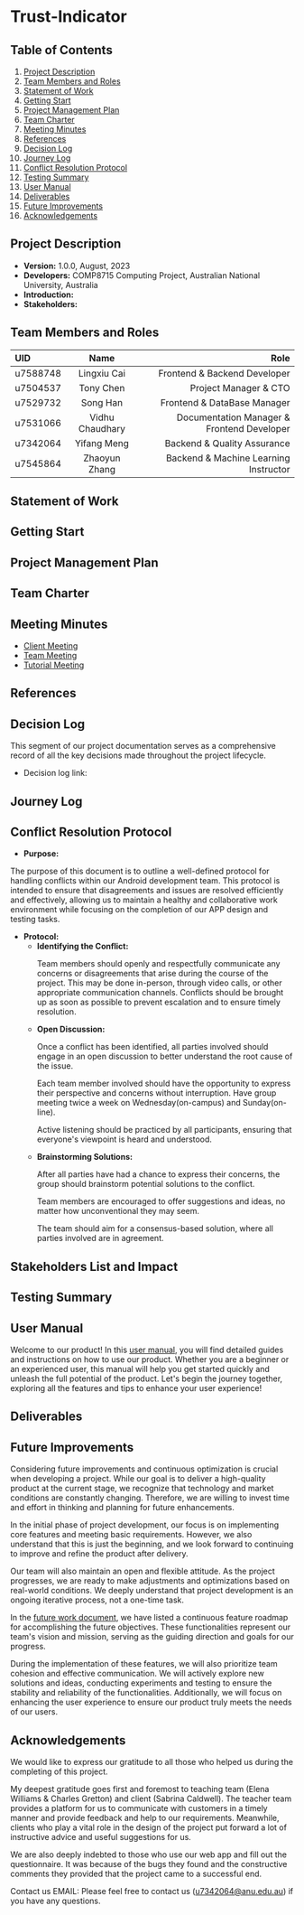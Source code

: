# Trust-Indicator
## Table of Contents
1. [Project Description](#project-description)
2. [Team Members and Roles](#team-members-and-roles)
3. [Statement of Work](#statement-of-work)
4. [Getting Start](#getting-start)
5. [Project Management Plan](#project-management-plan)
6. [Team Charter](#team-charter)
7. [Meeting Minutes](#meeting-minutes)
8. [References](#references)
9. [Decision Log](#decision-log)
10. [Journey Log](#journey-log)
11. [Conflict Resolution Protocol](#conflict-resolution-protocol)
12. [Testing Summary](#testing-summary)
13. [User Manual](#user-manual)
14. [Deliverables](#deliverables)
15. [Future Improvements](#future-improvements)
16. [Acknowledgements](#acknowledgements)
## Project Description
- **Version:** 1.0.0, August, 2023 
- **Developers:** COMP8715 Computing Project, Australian National University, Australia
- **Introduction:**
- **Stakeholders:**

## Team Members and Roles
| UID      |     Name     |                                 Role |
|:---------|:------------:|-------------------------------------:|
| u7588748 | Lingxiu Cai  |                    Frontend & Backend Developer |
| u7504537 |  Tony Chen   |                    Project Manager & CTO |
| u7529732 |   Song Han   |         Frontend & DataBase Manager |
| u7531066 | Vidhu Chaudhary | Documentation Manager & Frontend Developer|
| u7342064 | Yifang Meng  |         Backend & Quality Assurance |
| u7545864 | Zhaoyun Zhang  |         Backend & Machine Learning Instructor |
## Statement of Work
## Getting Start
## Project Management Plan
## Team Charter
## Meeting Minutes
- [Client Meeting](https://anu365-my.sharepoint.com/:f:/g/personal/u7588748_anu_edu_au/Eq6IgCAa8dVIjRFBWsxaeekBk7TWpClMVORWujKmg-1dfQ?e=60o9Bq)
- [Team Meeting](https://anu365-my.sharepoint.com/:f:/g/personal/u7588748_anu_edu_au/EhGHWpJKxANLrRiBJq9H1zQBK1ElE8BzLWEEF8JhKd_eUg?e=83NhqJ)
- [Tutorial Meeting](https://anu365-my.sharepoint.com/:f:/g/personal/u7588748_anu_edu_au/EgVHrccSOZFGr6buEqXttygBsNPgKyMf9cuyJRvtRYq3-Q?e=qiAnDR)
## References
## Decision Log
This segment of our project documentation serves as a comprehensive record of all the key decisions made throughout the project lifecycle. 
- Decision log link: 
## Journey Log
## Conflict Resolution Protocol
- **Purpose:**
<p>The purpose of this document is to outline a well-defined protocol for handling conflicts within our Android development team. This protocol is intended to ensure that disagreements and issues are resolved efficiently and effectively, allowing us to maintain a healthy and collaborative work environment while focusing on the completion of our APP design and testing tasks.</p >

- **Protocol:**
  - **Identifying the Conflict:**
    <p>Team members should openly and respectfully communicate any concerns or disagreements that arise during the course of the project. This may be done in-person, through 
    video calls, or other appropriate communication channels.
    Conflicts should be brought up as soon as possible to prevent escalation and to ensure timely resolution.</p>
  - **Open Discussion:**
    <p>Once a conflict has been identified, all parties involved should engage in an open discussion to better understand the root cause of the issue.</p >
    <p>Each team member involved should have the opportunity to express their perspective and concerns without interruption.
    Have group meeting twice a week on Wednesday(on-campus) and Sunday(on-line).</p >
    <p>Active listening should be practiced by all participants, ensuring that everyone's viewpoint is heard and understood.</p >
  - **Brainstorming Solutions:**
    <p>After all parties have had a chance to express their concerns, the group should brainstorm potential solutions to the conflict.</p >
    <p>Team members are encouraged to offer suggestions and ideas, no matter how unconventional they may seem.</p >
    <p>The team should aim for a consensus-based solution, where all parties involved are in agreement.</p >

## Stakeholders List and Impact
## Testing Summary
## User Manual
Welcome to our product! In this [user manual](), you will find detailed guides and instructions on how to use our product. Whether you are a beginner or an experienced user, this manual will help you get started quickly and unleash the full potential of the product. Let's begin the journey together, exploring all the features and tips to enhance your user experience!
## Deliverables
## Future Improvements
Considering future improvements and continuous optimization is crucial when developing a project. While our goal is to deliver a high-quality product at the current stage, we recognize that technology and market conditions are constantly changing. Therefore, we are willing to invest time and effort in thinking and planning for future enhancements.

In the initial phase of project development, our focus is on implementing core features and meeting basic requirements. However, we also understand that this is just the beginning, and we look forward to continuing to improve and refine the product after delivery.

Our team will also maintain an open and flexible attitude. As the project progresses, we are ready to make adjustments and optimizations based on real-world conditions. We deeply understand that project development is an ongoing iterative process, not a one-time task.

In the [future work document](), we have listed a continuous feature roadmap for accomplishing the future objectives. These functionalities represent our team's vision and mission, serving as the guiding direction and goals for our progress.

  
During the implementation of these features, we will also prioritize team cohesion and effective communication. We will actively explore new solutions and ideas, conducting experiments and testing to ensure the stability and reliability of the functionalities. Additionally, we will focus on enhancing the user experience to ensure our product truly meets the needs of our users.
## Acknowledgements
We would like to express our gratitude to all those who helped us during the completing of this project.

My deepest gratitude goes first and foremost to teaching team (Elena Williams & Charles Gretton) and client (Sabrina Caldwell). The teacher team provides a platform for us to communicate with customers in a timely manner and provide feedback and help to our requirements. Meanwhile, clients who play a vital role in the design of the project put forward a lot of instructive advice and useful suggestions for us.

We are also deeply indebted to those who use our web app and fill out the questionnaire. It was because of the bugs they found and the constructive comments they provided that the project came to a successful end.

Contact us EMAIL:  Please feel free to contact us (u7342064@anu.edu.au) if you have any questions.
